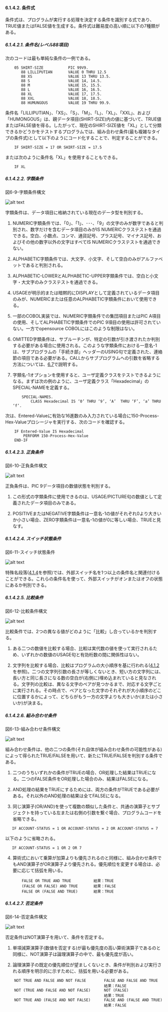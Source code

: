 #### 6.1.4.2. 条件式

条件式は、プログラムが実行する処理を決定する条件を識別する式であり、TRUE値またはFALSE値を生成する。条件式は難易度の高い順に以下の7種類がある。

##### 6.1.4.2.1. 条件名(レベル88項目)

次のコードは最も単純な条件の一例である。

```
    05 SHIRT-SIZE           PIC 99V9.
       88 LILLIPUTIAN       VALUE 0 THRU 12.5
       88 XS                VALUE 13 THRU 13.5.
       88 S                 VALUE 14, 14.5.
       88 M                 VALUE 15, 15.5.
       88 L                 VALUE 16, 16.5.
       88 XL                VALUE 17, 17.5.
       88 XXL               VALUE 18, 18.5.
       88 HUMUNGOUS         VALUE 19 THRU 99.9.
```

条件名「LILLIPUTIAN」、「XS」、「S」、「M」、「L」、「XL」、「XXL」、および「HUMONGOUS」は、親データ項目(SHIRT-SIZE)内の値に基づいて、TRUE値またはFALSE値を得る。したがって、現在のSHIRT-SIZE値を「XL」として分類できるかどうかをテストするプログラムでは、組み合わせ条件(最も複雑なタイプの条件式)として以下のようにコード化することで、判定することができる。


        IF SHIRT-SIZE = 17 OR SHIRT-SIZE = 17.5


または次のように条件名「XL」を使用することもできる。

        IF XL

##### 6.1.4.2.2. 字類条件

図6-9-字類条件構文

![alt text](Image/6-9.png)

字類条件は、データ項目に格納されている現在のデータ型を判別する。

1. NUMERIC字類条件では、「0」、「1」、･･･、「9」の文字のみが数字であると判別され、数字だけを含むデータ項目のみがIS NUMERICクラステストを通過できる。空白、小数点、コンマ、通貨記号、プラス記号、マイナス記号、およびその他の数字以外の文字はすべてIS NUMERICクラステストを通過できない。

2. ALPHABETIC字類条件では、大文字、小文字、そして空白のみがアルファベットであると判別される。

3. ALPHABETIC-LOWERとALPHABETIC-UPPER字類条件では、空白と小文字・大文字のみクラステストを通過できる。

4. USAGEが明示的または暗黙的にDISPLAYとして定義されているデータ項目のみが、NUMERICまたは任意のALPHABETIC字類条件において使用できる。

5. 一部のCOBOL実装では、NUMERIC字類条件での集団項目またはPIC A項目の使用、そしてALPHABETIC字類条件でのPIC 9項目の使用は許可されていない。一方でopensource COBOLにはこのような制限はない。

6. OMITTED字類条件は、サブルーチンが、特定の引数が引き渡されたか判別する必要がある場合に使用される。このような字類条件における一意名-1は、サブプログラムの「手続き部」ヘッダーのUSING句で定義された、連絡節の項目である必要がある。CALLからサブプログラムへの引数を省略する方法については、[6.7](6-7.md)で説明する。

7. 字類名-1オプションを使用すると、ユーザ定義クラスをテストできるようになる。まずは次の例のように、ユーザ定義クラス「Hexadecimal」のSPECIAL-NAMEを定義する。

    ```
        SPECIAL-NAMES.
            CLASS Hexadecimal IS ‘0’ THRU ‘9’, ‘A’  THRU ‘F’, ‘a’ THRU ‘f’.
    ```

次は、Entered-Valueに有効な16進数のみ入力されている場合に150-Process-Hex-Valueプロシージャを実行する、次のコードを確認する。

```
    IF Entered-Value IS Hexadecimal
        PERFORM 150-Process-Hex-Value
    END-IF
```

##### 6.1.4.2.3. 正負条件
図6-10-正負条件構文

![alt text](Image/6-10.png)

正負条件は、PIC 9データ項目の数値状態を判別する。

1. この形式の字類条件に使用できるのは、USAGE/PICTURE句の数値として定義されたデータ項目のみである。

2. POSITIVEまたはNEGATIVE字類条件は一意名-1の値がそれぞれ0より大きいか小さい場合、ZERO字類条件は一意名-1の値が0に等しい場合、TRUEと見なす。

##### 6.1.4.2.4. スイッチ状態条件
図6-11-スイッチ状態条件

![alt text](Image/6-11.png)

特殊名段落([4.1.4](4-1-4.md)を参照)では、外部スイッチ名を1つ以上の条件名と関連付けることができる。これらの条件名を使って、外部スイッチがオンまたはオフの状態にあるか判別できる。

##### 6.1.4.2.5. 比較条件
図6-12-比較条件構文

![alt text](Image/6-12.png)

比較条件では、2つの異なる値がどのように「比較」し合っているかを判別する。

1. ある二つの数値を比較する場合、比較は実代数の値を使って実行されるため、いずれかの数値のUSAGE句と有効桁数の間に関係性はない。

2. 文字列を比較する場合、比較はプログラムの大小順序を基に行われる([4.1.2](4-1-2.md)を参照)。二つの文字列引数の長さが等しくないとき、短い方の文字列には、長い方と同じ長さになる数の空白が(右側に)埋め込まれていると見なされる。文字列の比較は、異なる文字のペアが見つかるまで、対応する文字ごとに実行される。その時点で、ペアとなった文字のそれぞれが大小順序のどこに位置するかによって、どちらがもう一方の文字よりも大きいか(または小さいか)が決まる。

##### 6.1.4.2.6. 組み合わせ条件
図6-13-組み合わせ条件構文

![alt text](Image/6-13.png)

組み合わせ条件は、他の二つの条件(それ自体が組み合わせ条件の可能性がある)によって得られたTRUE/FALSEを用いて、新たにTRUE/FALSEを判別する条件である。

1. 二つのうちいずれかの条件がTRUEの場合、OR処理した結果はTRUEになる。二つのFALSE条件をOR処理した場合のみ、結果はFALSEになる。

2. AND処理の結果をTRUEにするためには、両方の条件がTRUEである必要がある。それ以外のAND処理の結果は全てFALSEになる。

3. 同じ演算子(OR/AND)を使って複数の類似した条件と、共通の演算子とサブジェクトを持っている左または右側の引数を繋ぐ場合、プログラムコードを省略できる。
```
   IF ACCOUNT-STATUS = 1 OR ACCOUNT-STATUS = 2 OR ACCOUNT-STATUS = 7
```
以下のように省略される。
```
   IF ACCOUNT-STATUS = 1 OR 2 OR 7
```

4. 算術式において乗算が加算よりも優先されるのと同様に、組み合わせ条件でもAND演算子がOR演算子より優先される。優先順位を変更する場合は、必要に応じて括弧を用いる。

    ```
        FALSE OR TRUE AND TRUE          結果：TRUE
        (FALSE OR FALSE) AND TRUE       結果：FALSE
        FALSE OR (FALSE AND TRUE)       結果：TRUE
    ```

##### 6.1.4.2.7. 否定条件
図6-14-否定条件構文

![alt text](Image/6-14.png)

否定条件はNOT演算子を用いて、条件を否定する。

1. 単項減算演算子(数値を否定する)が最も優先度の高い算術演算子であるのと同様に、NOT演算子は論理演算子の中で、最も優先度が高い。

2. 論理演算子の既定の優先順位が望ましくないとき、条件が判別および実行される順序を明示的に示すために、括弧を用いる必要がある。
```
    NOT TRUE AND FALSE AND NOT FALSE        FALSE AND FALSE AND TRUE
                                            結果：FALSE
    NOT (TRUE AND FALSE AND NOT FALSE)      NOT (FALSE)
                                            結果：TRUE
    NOT TRUE AND (FALSE AND NOT FALSE)      FALSE AND (FALSE AND TRUE)
                                            結果：FALSE
```

